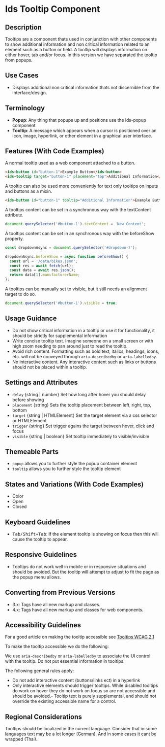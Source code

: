 # Ids Tooltip Component

## Description

Tooltips are a component thats used in conjunction with other components to show additional information and non critical information related to an element such as a button or field. A tooltip will displays information on either hover, tab and/or focus. In this version we have separated the tooltip from popups.

## Use Cases

- Displays additional non critical information thats not discernible from the interface/design.

## Terminology

- **Popup**: Any thing that popups up and positions use the ids-popup component
- **Tooltip**: A message which appears when a cursor is positioned over an icon, image, hyperlink, or other element in a graphical user interface.

## Features (With Code Examples)

A normal tooltip used as a web component attached to a button.

```html
<ids-button id="button-1">Example Button</ids-button>
<ids-tooltip target="button-1" placement="top">Additional Information</ids-tooltip>
```

A tooltip can also be used more conveniently for text only tooltips on inputs and buttons as a mixin.

```html
<ids-button id="button-1" tooltip="Additional Information">Example Button</ids-button>
```

A tooltips content can be set in a synchronous way with the textContent attribute.

```js
document.querySelector('#button-1').textContent = 'New Content';
```

A tooltips content can be set in an synchronous way with the beforeShow property.

```js
const dropdownAsync = document.querySelector('#dropdown-7');

dropdownAsync.beforeShow = async function beforeShow() {
  const url = '/data/bikes.json';
  const res = await fetch(url);
  const data = await res.json();
  return data[1].manufacturerName;
};
```

A tooltips can be manually set to visible, but it still needs an alignment target to do so.

```js
document.querySelector('#button-1').visible = true;
```

## Usage Guidance

- Do not show critical information in a tooltip or use it for functionality, it should be strictly for supplemental information
- Write concise tooltip text. Imagine someone on a small screen or with high zoom needing to pan around just to read the tooltip.
- Avoid rich content. Formatting such as bold text, italics, headings, icons, etc. will not be conveyed through `aria-describedby` or `aria-labelledby`.
- No interactive content. Any interactive content such as links or buttons should not be placed within a tooltip.

## Settings and Attributes

- `delay` {string | number} Set how long after hover you should delay before showing
- `placement` {string} Sets the tooltip placement between left, right, top, bottom
- `target` {string | HTMLElement} Set the target element via a css selector or HTMLElement
- `trigger` {string} Set trigger agains the target between hover, click and focus
- `visible` {string | boolean} Set tooltip immediately to visible/invisible

## Themeable Parts

- `popup` allows you to further style the popup container element
- `tooltip` allows you to further style the tooltip element

## States and Variations (With Code Examples)

- Color
- Open
- Closed

## Keyboard Guidelines

- <kbd>Tab/Shift+Tab</kbd>: If the element tooltip is showing on focus then this will cause the tooltip to appear.

## Responsive Guidelines

- Tooltips do not work well in mobile or in responsive situations and should be avoided. But the tooltip will attempt to adjust to fit the page as the popup menu allows.

## Converting from Previous Versions

- 3.x: Tags have all new markup and classes.
- 4.x: Tags have all new markup and classes for web components.

## Accessibility Guidelines

For a good article on making the tooltip accessible see [Tooltips WCAG 2.1](https://sarahmhigley.com/writing/tooltips-in-wcag-21/)

To make the tooltip accessible we do the following:

We use `aria-describedby` or `aria-labelledby` to associate the UI control with the tooltip. Do not put essential information in tooltips.

The following general rules apply:

- Do not add interactive content (buttons/links ect) in a hyperlink
- Only interactive elements should trigger tooltips. While disabled tooltips do work on hover they do not work on focus so are not accessible and should be avoided.- Tooltip text is purely supplemental, and should not override the existing accessible name for a control.

## Regional Considerations

Tooltips should be localized in the current language. Consider that in some languages text may be a lot longer (German). And in some cases it cant be wrapped (Thai).
